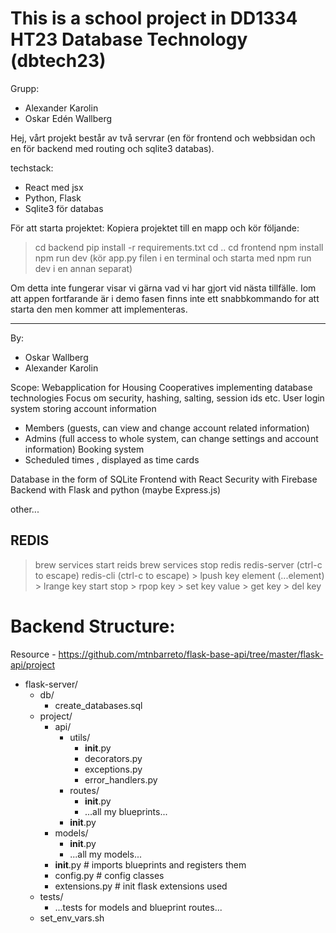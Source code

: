 
# This is a school project in DD1334 HT23 Database Technology (dbtech23)

Grupp:
- Alexander Karolin
- Oskar Edén Wallberg

Hej, vårt projekt består av två servrar (en för frontend och webbsidan och en för backend med routing och sqlite3 databas). 

techstack:
- React med jsx
- Python, Flask
- Sqlite3 för databas

För att starta projektet:
Kopiera projektet till en mapp och kör följande:
> cd backend
> pip install -r requirements.txt
> cd ..
> cd frontend
> npm install
> npm run dev
(kör app.py filen i en terminal och starta med npm run dev i en annan separat)

Om detta inte fungerar visar vi gärna vad vi har gjort vid nästa tillfälle. Iom att appen fortfarande är i demo fasen finns inte ett snabbkommando for att starta den men kommer att implementeras. 







______________________________________________________________
By:
- Oskar Wallberg
- Alexander Karolin

Scope:
Webapplication for Housing Cooperatives implementing database technologies
Focus om security, hashing, salting, session ids etc.
User login system storing account information 
- Members (guests, can view and change account related information)
- Admins (full access to whole system, can change settings and account information)
Booking system
- Scheduled times , displayed as time cards

Database in the form of SQLite
Frontend with React
Security with Firebase
Backend with Flask and python (maybe Express.js)

other...





## REDIS
> brew services start reids
> brew services stop redis
> redis-server  (ctrl-c to escape)
> redis-cli  (ctrl-c to escape)
    > lpush key element (...element)
    > lrange key start stop
    > rpop key
    > set key value
    > get key
    > del key



# Backend Structure:
Resource - https://github.com/mtnbarreto/flask-base-api/tree/master/flask-api/project

- flask-server/
    - db/
        - create_databases.sql
    - project/
        - api/
            - utils/
                - __init__.py
                - decorators.py
                - exceptions.py
                - error_handlers.py
            - routes/
                - __init__.py
                - ...all my blueprints...
            - __init__.py
        - models/
            - __init__.py
            - ...all my models...
        - __init__.py               # imports blueprints and registers them
        - config.py                 # config classes 
        - extensions.py             # init flask extensions used
    - tests/
        - ...tests for models and blueprint routes...
    - set_env_vars.sh